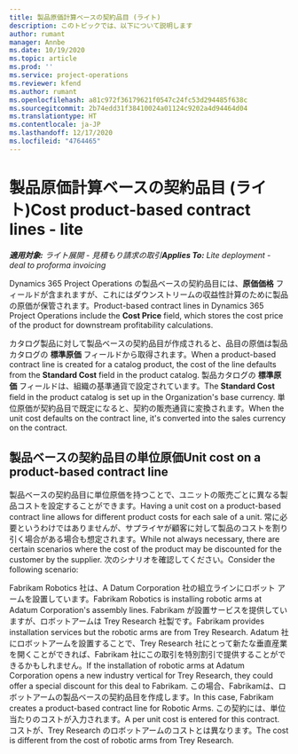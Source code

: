 ```yaml
---
title: 製品原価計算ベースの契約品目 (ライト)
description: このトピックでは、以下について説明します
author: rumant
manager: Annbe
ms.date: 10/19/2020
ms.topic: article
ms.prod: ''
ms.service: project-operations
ms.reviewer: kfend
ms.author: rumant
ms.openlocfilehash: a81c972f36179621f0547c24fc53d294485f638c
ms.sourcegitcommit: 2b74edd31f38410024a01124c9202a4d94464d04
ms.translationtype: HT
ms.contentlocale: ja-JP
ms.lasthandoff: 12/17/2020
ms.locfileid: "4764465"
---
```

# <a name="cost-product-based-contract-lines---lite"></a><span data-ttu-id="4eecd-103">製品原価計算ベースの契約品目 (ライト)</span><span class="sxs-lookup"><span data-stu-id="4eecd-103">Cost product-based contract lines - lite</span></span>

<span data-ttu-id="4eecd-104">_**適用対象:** ライト展開 - 見積もり請求の取引_</span><span class="sxs-lookup"><span data-stu-id="4eecd-104">_**Applies To:** Lite deployment - deal to proforma invoicing_</span></span>


<span data-ttu-id="4eecd-105">Dynamics 365 Project Operations の製品ベースの契約品目には、**原価価格** フィールドが含まれますが、これにはダウンストリームの収益性計算のために製品の原価が保管されます。</span><span class="sxs-lookup"><span data-stu-id="4eecd-105">Product-based contract lines in Dynamics 365 Project Operations include the **Cost Price** field, which stores the cost price of the product for downstream profitability calculations.</span></span>

<span data-ttu-id="4eecd-106">カタログ製品に対して製品ベースの契約品目が作成されると、品目の原価は製品カタログの **標準原価** フィールドから取得されます。</span><span class="sxs-lookup"><span data-stu-id="4eecd-106">When a product-based contract line is created for a catalog product, the cost of the line defaults from the **Standard Cost** field in the product catalog.</span></span> <span data-ttu-id="4eecd-107">製品カタログの **標準原価** フィールドは、組織の基準通貨で設定されています。</span><span class="sxs-lookup"><span data-stu-id="4eecd-107">The **Standard Cost** field in the product catalog is set up in the Organization's base currency.</span></span> <span data-ttu-id="4eecd-108">単位原価が契約品目で既定になると、契約の販売通貨に変換されます。</span><span class="sxs-lookup"><span data-stu-id="4eecd-108">When the unit cost defaults on the contract line, it's converted into the sales currency on the contract.</span></span>

## <a name="unit-cost-on-a-product-based-contract-line"></a><span data-ttu-id="4eecd-109">製品ベースの契約品目の単位原価</span><span class="sxs-lookup"><span data-stu-id="4eecd-109">Unit cost on a product-based contract line</span></span>

<span data-ttu-id="4eecd-110">製品ベースの契約品目に単位原価を持つことで、ユニットの販売ごとに異なる製品コストを設定することができます。</span><span class="sxs-lookup"><span data-stu-id="4eecd-110">Having a unit cost on a product-based contract line allows for different product costs for each sale of a unit.</span></span> <span data-ttu-id="4eecd-111">常に必要というわけではありませんが、サプライヤが顧客に対して製品のコストを割り引く場合がある場合も想定されます。</span><span class="sxs-lookup"><span data-stu-id="4eecd-111">While not always necessary, there are certain scenarios where the cost of the product may be discounted for the customer by the supplier.</span></span> <span data-ttu-id="4eecd-112">次のシナリオを確認してください。</span><span class="sxs-lookup"><span data-stu-id="4eecd-112">Consider the following scenario:</span></span>

<span data-ttu-id="4eecd-113">Fabrikam Robotics 社は、A Datum Corporation 社の組立ラインにロボット アームを設置しています。</span><span class="sxs-lookup"><span data-stu-id="4eecd-113">Fabrikam Robotics is installing robotic arms at Adatum Corporation's assembly lines.</span></span> <span data-ttu-id="4eecd-114">Fabrikam が設置サービスを提供していますが、ロボットアームは Trey Research 社製です。</span><span class="sxs-lookup"><span data-stu-id="4eecd-114">Fabrikam provides installation services but the robotic arms are from Trey Research.</span></span> <span data-ttu-id="4eecd-115">Adatum 社にロボットアームを設置することで、Trey Research 社にとって新たな垂直産業を開くことができれば、Fabrikam 社にこの取引を特別割引で提供することができるかもしれません。</span><span class="sxs-lookup"><span data-stu-id="4eecd-115">If the installation of robotic arms at Adatum Corporation opens a new industry vertical for Trey Research, they could offer a special discount for this deal to Fabrikam.</span></span> <span data-ttu-id="4eecd-116">この場合、Fabrikamは、ロボットアームの製品ベースの契約品目を作成します。</span><span class="sxs-lookup"><span data-stu-id="4eecd-116">In this case, Fabrikam creates a product-based contract line for Robotic Arms.</span></span> <span data-ttu-id="4eecd-117">この契約には、単位当たりのコストが入力されます。</span><span class="sxs-lookup"><span data-stu-id="4eecd-117">A per unit cost is entered for this contract.</span></span> <span data-ttu-id="4eecd-118">コストが、Trey Research のロボットアームのコストとは異なります。</span><span class="sxs-lookup"><span data-stu-id="4eecd-118">The cost is different from the cost of robotic arms from Trey Research.</span></span>
